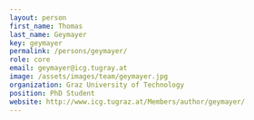 ```yaml
---
layout: person
first_name: Thomas
last_name: Geymayer
key: geymayer
permalink: /persons/geymayer/
role: core
email: geymayer@icg.tugray.at
image: /assets/images/team/geymayer.jpg
organization: Graz University of Technology
position: PhD Student
website: http://www.icg.tugraz.at/Members/author/geymayer/
---
```

